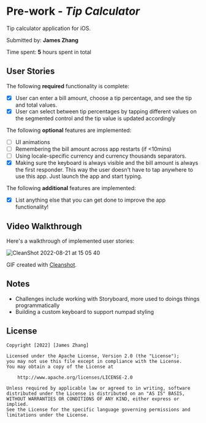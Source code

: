 # Pre-work - *Tip Calculator*

Tip calculator application for iOS.

Submitted by: **James Zhang**

Time spent: **5** hours spent in total

## User Stories

The following **required** functionality is complete:

* [x] User can enter a bill amount, choose a tip percentage, and see the tip and total values.
* [x] User can select between tip percentages by tapping different values on the segmented control and the tip value is updated accordingly

The following **optional** features are implemented:

* [ ] UI animations
* [ ] Remembering the bill amount across app restarts (if <10mins)
* [ ] Using locale-specific currency and currency thousands separators.
* [x] Making sure the keyboard is always visible and the bill amount is always the first responder. This way the user doesn't have to tap anywhere to use this app. Just launch the app and start typing.

The following **additional** features are implemented:

- [x] List anything else that you can get done to improve the app functionality!

## Video Walkthrough

Here's a walkthrough of implemented user stories:

![CleanShot 2022-08-21 at 15 05 40](https://user-images.githubusercontent.com/83667312/185814681-4f82a5e3-28cf-4c31-afe0-52b541aae41d.gif)


GIF created with [Cleanshot](https://cleanshot.com/?ref=cloud).


## Notes

- Challenges include working with Storyboard, more used to doings things programmatically
- Building a custom keyboard to support numpad styling

## License

    Copyright [2022] [James Zhang]

    Licensed under the Apache License, Version 2.0 (the "License");
    you may not use this file except in compliance with the License.
    You may obtain a copy of the License at

        http://www.apache.org/licenses/LICENSE-2.0

    Unless required by applicable law or agreed to in writing, software
    distributed under the License is distributed on an "AS IS" BASIS,
    WITHOUT WARRANTIES OR CONDITIONS OF ANY KIND, either express or implied.
    See the License for the specific language governing permissions and
    limitations under the License.

